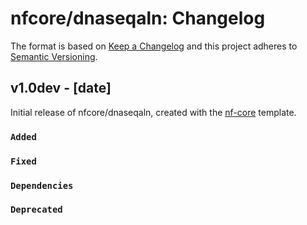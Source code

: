 # nfcore/dnaseqaln: Changelog

The format is based on [Keep a Changelog](https://keepachangelog.com/en/1.0.0/)
and this project adheres to [Semantic Versioning](https://semver.org/spec/v2.0.0.html).

## v1.0dev - [date]

Initial release of nfcore/dnaseqaln, created with the [nf-core](https://nf-co.re/) template.

### `Added`

### `Fixed`

### `Dependencies`

### `Deprecated`
